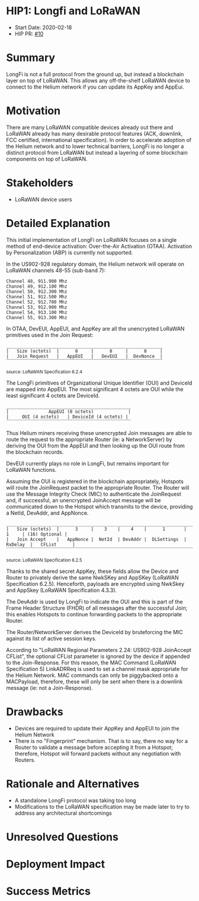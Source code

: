 # HIP1: Longfi and LoRaWAN

- Start Date: 2020-02-18
- HIP PR: [#10](https://github.com/helium/HIP/pull/10)

# Summary

LongFi is not a full protocol from the ground up, but instead a blockchain layer on top of LoRaWAN.
This allows any off-the-shelf LoRaWAN device to connect to the Helium network if you can update its
AppKey and AppEui.

# Motivation

There are many LoRaWAN compatible devices already out there and LoRaWAN already has many desirable
protocol features (ACK, downlink, FCC certified, international specification). In order to
accelerate adoption of the Helium network and to lower technical barriers, LongFi is no longer a
distinct protocol from LoRaWAN but instead a layering of some blockchain components on top of
LoRaWAN.

# Stakeholders

- LoRaWAN device users

# Detailed Explanation

This initial implementation of LongFi on LoRaWAN focuses on a single method of end-device
activation: Over-the-Air Activation (OTAA). Activation by Personalization (ABP) is currently not
supported.

In the US902-928 regulatory domain, the Helium network will operate on LoRaWAN channels 48-55
(sub-band 7):

```
Channel 48, 911.900 Mhz
Channel 49, 912.100 Mhz
Channel 50, 912.300 Mhz
Channel 51, 912.500 Mhz
Channel 52, 912.700 Mhz
Channel 53, 912.900 Mhz
Channel 54, 913.100 Mhz
Channel 55, 913.300 Mhz
```

In OTAA, DevEUI, AppEUI, and AppKey are all the unencrypted LoRaWAN primitives used in the Join
Request:

```
___________________________________________________________
|   Size (octets)  |      8     |      8     |      8     |
|   Join Request   |   AppEUI   |   DevEUI   |  DevNonce  |
‾‾‾‾‾‾‾‾‾‾‾‾‾‾‾‾‾‾‾‾‾‾‾‾‾‾‾‾‾‾‾‾‾‾‾‾‾‾‾‾‾‾‾‾‾‾‾‾‾‾‾‾‾‾‾‾‾‾‾
```

<sub>source: LoRaWAN Specification 6.2.4</sub>

The LongFi primitives of Organizational Unique Identifier (OUI) and DeviceId are mapped into AppEUI.
The most significant 4 octets are OUI while the least significant 4 octets are DeviceId.

```
_______________________________________________
|               AppEUI (8 octets)             |
|     OUI (4 octets)   | DeviceId (4 octets) |
‾‾‾‾‾‾‾‾‾‾‾‾‾‾‾‾‾‾‾‾‾‾‾‾‾‾‾‾‾‾‾‾‾‾‾‾‾‾‾‾‾‾‾‾‾‾‾
```

Thus Helium miners receiving these unencrypted Join messages are able to route the request to the
appropriate Router (ie: a NetworkServer) by deriving the OUI from the AppEUI and then looking up the
OUI route from the blockchain records.

DevEUI currently plays no role in LongFi, but remains important for LoRaWAN functions.

Assuming the OUI is registered in the blockchain appropriately, Hotspots will route the JoinRequest
packet to the appropriate Router. The Router will use the Message Integrity Check (MIC) to
authenticate the JoinRequest and, if successful, an unencrypted JoinAccept message will be
communicated down to the Hotspot which transmits to the device, providing a NetId, DevAddr, and
AppNonce.

```
_______________________________________________________________________________________________
|   Size (octets)  |      3     |    3    |    4    |      1       |    1     | (16) Optional |
|   Join Accept    |   AppNonce |  NetId  | DevAddr |  DLSettings  | RxDelay  |   CFList      |
‾‾‾‾‾‾‾‾‾‾‾‾‾‾‾‾‾‾‾‾‾‾‾‾‾‾‾‾‾‾‾‾‾‾‾‾‾‾‾‾‾‾‾‾‾‾‾‾‾‾‾‾‾‾‾‾‾‾‾‾‾‾‾‾‾‾‾‾‾‾‾‾‾‾‾‾‾‾‾‾‾‾‾‾‾‾‾‾‾‾‾‾‾‾‾
```

<sub>source: LoRaWAN Specification 6.2.5</sub>

Thanks to the shared secret AppKey, these fields allow the Device and Router to privately derive the
same NwkSKey and AppSKey (LoRaWAN Specification 6.2.5). Henceforth, payloads are encrypted using
NwkSkey and AppSkey (LoRaWAN Specification 4.3.3).

The DevAddr is used by LongFi to indicate the OUI and this is part of the Frame Header Structure
(FHDR) of all messages after the successful Join; this enables Hotspots to continue forwarding
packets to the appropriate Router.

The Router/NetworkServer derives the DeviceId by bruteforcing the MIC against its list of active
session keys.

According to "LoRaWAN Regional Parameters 2.24: US902-928 JoinAccept CFList", the optional CFList
parameter is ignored by the device if appended to the Join-Response. For this reason, the MAC
Command (LoRaWAN Specification 5) LinkADRReq is used to set a channel mask appropriate for the
Helium Network. MAC commands can only be piggybacked onto a MACPayload, therefore, these will only
be sent when there is a downlink message (ie: not a Join-Response).

# Drawbacks

- Devices are required to update their AppKey and AppEUI to join the Helium Network
- There is no "Fingerprint" mechanism. That is to say, there no way for a Router to validate a
  message before accepting it from a Hotspot; therefore, Hotspot will forward packets without any
  negotiation with Routers.

# Rationale and Alternatives

- A standalone LongFi protocol was taking too long
- Modifications to the LoRaWAN specification may be made later to try to address any architectural
  shortcomings

# Unresolved Questions

# Deployment Impact

# Success Metrics

